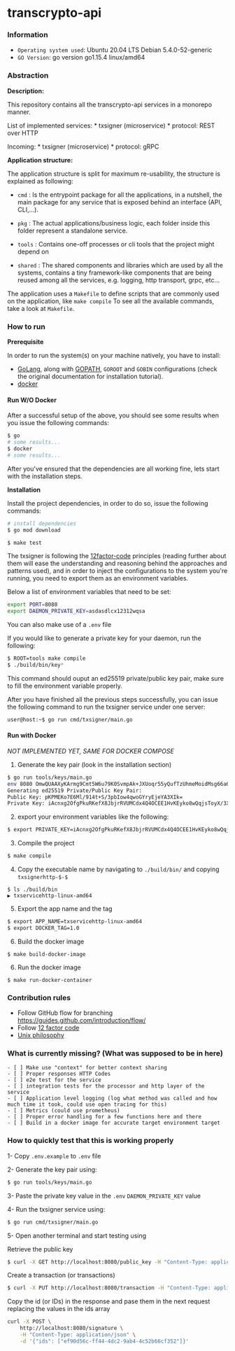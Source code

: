 # transcrypto-api

### Information

- `Operating system used`: Ubuntu 20.04 LTS Debian 5.4.0-52-generic
- `GO Version`: go version go1.15.4 linux/amd64

### Abstraction

**Description:**

This repository contains all the transcrypto-api services in a monorepo manner.

List of implemented services:
    * txsigner (microservice)
        * protocol: REST over HTTP

Incoming:
    * txsigner (microservice)
        * protocol: gRPC

**Application structure:**

The application structure is split for maximum re-usability, the structure is
explained as following:

- `cmd` : Is the entrypoint package for all the applications, in a nutshell, the
main package for any service that is exposed behind an interface (API, CLI,...).

- `pkg` : The actual applications/business logic, each folder inside this folder
represent a standalone service.

- `tools` : Contains one-off processes or cli tools that the project might depend on

- `shared` : The shared components and libraries which are used by all the
systems, contains a tiny framework-like components that are being reused among all the services, e.g.
logging, http transport, grpc, etc...

The application uses a `Makefile` to define scripts that are commonly used on the application, like `make compile`  To see all the available commands, take a look at `Makefile`.

### How to run

**Prerequisite**

In order to run the system(s) on your machine natively, you have to install:
- [GoLang](https://golang.org/dl/), along with [GOPATH](https://github.com/golang/go/wiki/SettingGOPATH), `GOROOT` and `GOBIN` configurations
(check the original documentation for installation tutorial).
- [docker](https://www.docker.com/get-started)
<!-- - [docker-compose](https://docs.docker.com/compose/install/) -->

#### Run W/O Docker

After a successful setup of the above, you should see some results when you
issue the following commands:

```bash
$ go
# some results...
$ docker
# some results...
```

After you've ensured that the dependencies are all working fine, lets start
with the installation steps.

**Installation**

Install the project dependencies, in order to do so, issue the following commands:
```bash
# install dependencies
$ go mod download
```

```bash
$ make test
```

The txsigner is following the [12factor-code](https://12factor.net/) principles
(reading further about them will ease the understanding and reasoning behind the
approaches and patterns used), and in order to inject the configurations to the
system you're running, you need to export them as an environment variables.

Below a list of environment variables that need to be set:
```bash
export PORT=8080 
export DAEMON_PRIVATE_KEY=asdasdlcx12312wqsa
```

You can also make use of a `.env` file

If you would like to generate a private key for your daemon, run the following:
```bash
$ ROOT=tools make compile
$ ./build/bin/key*
```

This command should ouput an ed25519 private/public key pair, make sure to fill the environment variable properly.

After you have finished all the previous steps successfully, you can issue the
following command to run the txsigner service under one server:
```bash
user@host:~$ go run cmd/txsigner/main.go
```

#### Run with Docker

*NOT IMPLEMENTED YET, SAME FOR DOCKER COMPOSE*

1. Generate the key pair (look in the installation section)

```bash
$ go run tools/keys/main.go 
env 8080 OmwQUAAXyKArmg9Cmt5W6u79K0SvmpAk+JXUoqr55yQufTzUhmeMoidMsg66a6PfJGrfRW85Tmab0jAGB4aJew==
Generating ed25519 Private/Public Key Pair:
Public Key: pKPMEKo7E6Ml/914t+S/3pbIow4qwoGYryEjeYA3XIk=
Private Key: iAcnxg2OfgPkuRKefX8JbjrRVUMCdx4Q4OCEE1HvKEyko8wQqjsToyX/3Xi35L/elsijDirCgZivISN5gDdciQ==
```

2. export your environment variables like the following:
```bash
$ export PRIVATE_KEY=iAcnxg2OfgPkuRKefX8JbjrRVUMCdx4Q4OCEE1HvKEyko8wQqjsToyX/3Xi35L/elsijDirCgZivISN5gDdciQ==
```

3. Compile the project
```bash
$ make compile
```

4. Copy the executable name by navigating to `./build/bin/` and copying `txsignerhttp-$-$`
```
$ ls ./build/bin
▶ txservicehttp-linux-amd64
```

5. Export the app name and the tag
```bash
$ export APP_NAME=txservicehttp-linux-amd64
$ export DOCKER_TAG=1.0
```

6. Build the docker image
```
$ make build-docker-image
```

6. Run the docker image
```
$ make run-docker-container
```

### Contribution rules

- Follow GitHub flow for branching https://guides.github.com/introduction/flow/
- Follow [12 factor code](https://12factor.net/)
- [Unix philosophy](https://en.wikipedia.org/wiki/Unix_philosophy)

### What is currently missing? (What was supposed to be in here)
    - [ ] Make use "context" for better context sharing
    - [ ] Proper responses HTTP Codes
    - [ ] e2e test for the service
    - [ ] integration tests for the processor and http layer of the service
    - [ ] Application level logging (log what method was called and how much time it took, could use open tracing for this)
    - [ ] Metrics (could use prometheus)
    - [ ] Proper error handling for a few functions here and there
    - [ ] Build in a docker image for accurate target environment target

### How to quickly test that this is working properly

1- Copy `.env.example` to `.env` file

2- Generate the key pair using:
```bash
$ go run tools/keys/main.go
```

3- Paste the private key value in the `.env` `DAEMON_PRIVATE_KEY` value

4- Run the txsigner service using:
```bash
$ go run cmd/txsigner/main.go
```

5- Open another terminal and start testing using

Retrieve the public key
```bash
$ curl -X GET http://localhost:8080/public_key -H "Content-Type: application/json" -d '{}'  
```

Create a transaction (or transactions)
```bash
$ curl -X PUT http://localhost:8080/transaction -H "Content-Type: application/json" -d '{ "tx": ["/+BBAgM="]} 
```

Copy the id (or IDs) in the response and pase them in the next request replacing the values in the ids array
```bash
curl -X POST \
    http://localhost:8080/signature \
    -H "Content-Type: application/json" \
    -d '{"ids": ["ef90d56c-ff44-4dc2-9ab4-4c52b66cf352"]}'
```
